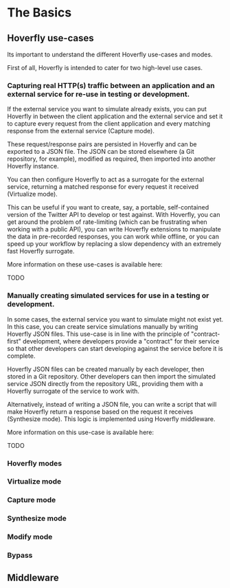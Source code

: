 # The Basics

## Hoverfly use-cases

Its important to understand the different Hoverfly use-cases and modes.

First of all, Hoverfly is intended to cater for two high-level use cases.

### Capturing real HTTP(s) traffic between an application and an external service for re-use in testing or development.

If the external service you want to simulate already exists, you can put Hoverfly in between the client application and the external service and set it to capture every request from the client application and every matching response from the external service (Capture mode).

These request/response pairs are persisted in Hoverfly and can be exported to a JSON file. The JSON can be stored elsewhere (a Git repository, for example), modified as required, then imported into another Hoverfly instance.

You can then configure Hoverfly to act as a surrogate for the external service, returning a matched response for every request it received (Virtualize mode).

This can be useful if you want to create, say, a portable, self-contained version of the Twitter API to develop or test against. With Hoverfly, you can get around the problem of rate-limiting (which can be frustrating when working with a public API), you can write Hoverfly extensions to manipulate the data in pre-recorded responses, you can work while offline, or you can speed up your workflow by replacing a slow dependency with an extremely fast Hoverfly surrogate.

More information on these use-cases is available here:

TODO

### Manually creating simulated services for use in a testing or development.

In some cases, the external service you want to simulate might not exist yet. In this case, you can create service simulations manually by writing Hoverfly JSON files. This use-case is in line with the principle of "contract-first" development, where developers provide a "contract" for their service so that other developers can start developing against the service before it is complete.

Hoverfly JSON files can be created manually by each developer, then stored in a Git repository. Other developers can then import the simulated service JSON directly from the repository URL, providing them with a Hoverfly surrogate of the service to work with.

Alternatively, instead of writing a JSON file, you can write a script that will make Hoverfly return a response based on the request it receives (Synthesize mode). This logic is implemented using Hoverfly middleware.  

More information on this use-case is available here:

TODO  

### Hoverfly modes

### Virtualize mode

### Capture mode

### Synthesize mode

### Modify mode

### Bypass

## Middleware
